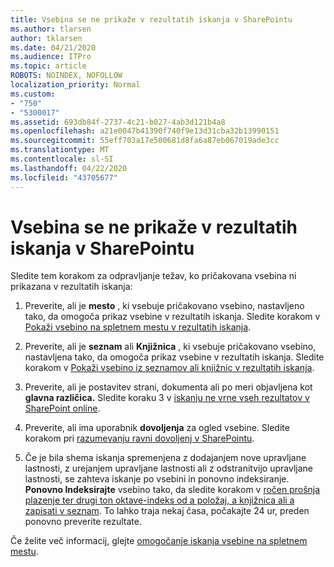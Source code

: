 ```yaml
---
title: Vsebina se ne prikaže v rezultatih iskanja v SharePointu
ms.author: tlarsen
author: tklarsen
ms.date: 04/21/2020
ms.audience: ITPro
ms.topic: article
ROBOTS: NOINDEX, NOFOLLOW
localization_priority: Normal
ms.custom:
- "750"
- "5300017"
ms.assetid: 693db84f-2737-4c21-b027-4ab3d121b4a8
ms.openlocfilehash: a21e0047b41390f740f9e13d31cba32b13990151
ms.sourcegitcommit: 55eff703a17e500681d8fa6a87eb067019ade3cc
ms.translationtype: MT
ms.contentlocale: sl-SI
ms.lasthandoff: 04/22/2020
ms.locfileid: "43705677"
---
```

# <a name="content-doesnt-appear-in-sharepoint-search-results"></a>Vsebina se ne prikaže v rezultatih iskanja v SharePointu

Sledite tem korakom za odpravljanje težav, ko pričakovana vsebina ni prikazana v rezultatih iskanja:
  
1. Preverite, ali je **mesto** , ki vsebuje pričakovano vsebino, nastavljeno tako, da omogoča prikaz vsebine v rezultatih iskanja. Sledite korakom v [Pokaži vsebino na spletnem mestu v rezultatih iskanja](https://docs.microsoft.com/sharepoint/make-site-content-searchable#show-content-on-a-site-in-search-results).

2. Preverite, ali je **seznam** ali **Knjižnica** , ki vsebuje pričakovano vsebino, nastavljena tako, da omogoča prikaz vsebine v rezultatih iskanja. Sledite korakom v [Pokaži vsebino iz seznamov ali knjižnic v rezultatih iskanja](https://docs.microsoft.com/sharepoint/make-site-content-searchable#show-content-from-lists-or-libraries-in-search-results).

3. Preverite, ali je postavitev strani, dokumenta ali po meri objavljena kot **glavna različica.** Sledite koraku 3 v [iskanju ne vrne vseh rezultatov v SharePoint online](https://go.microsoft.com/fwlink/?linkid=874525).

4. Preverite, ali ima uporabnik **dovoljenja** za ogled vsebine. Sledite korakom pri [razumevanju ravni dovoljenj v SharePointu](https://docs.microsoft.com/sharepoint/understanding-permission-levels).
    
5. Če je bila shema iskanja spremenjena z dodajanjem nove upravljane lastnosti, z urejanjem upravljane lastnosti ali z odstranitvijo upravljane lastnosti, se zahteva iskanje po vsebini in ponovno indeksiranje. **Ponovno Indeksirajte** vsebino tako, da sledite korakom v [ročen prošnja plazenje ter drugi ton oktave-indeks od a položaj, a knjižnica ali a zapisati v seznam](https://docs.microsoft.com/sharepoint/crawl-site-content). To lahko traja nekaj časa, počakajte 24 ur, preden ponovno preverite rezultate.

Če želite več informacij, glejte [omogočanje iskanja vsebine na spletnem mestu](https://docs.microsoft.com/sharepoint/make-site-content-searchable). 
  
